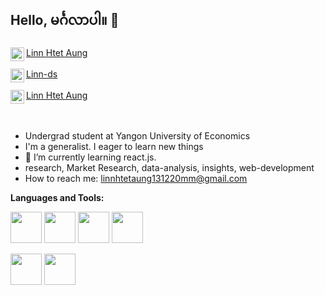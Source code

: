 ## Hello, မင်္ဂလာပါ။ 👋


<div>
    <a href="https://www.linkedin.com/in/linnhtetaung12/">
        <img align="left" alt="LinnHtetAung's Linkdein" width="22px" col src="https://cdn-icons-png.flaticon.com/512/3536/3536505.png" />
        Linn Htet Aung
  </a>
</div>

<br/>
  
<div>
    <a href="https://github.com/Linn-ds">
      <img align="left" alt="LinnHtetAung's Github" width="22px" src="https://cdn-icons-png.flaticon.com/512/536/536452.png" />
      Linn-ds
    </a>
</div>
  
  <br/>
  
<div>
    <a href="https://www.facebook.com/linnhtetaung.mm/">
      <img align="left" alt="LinnHtetAung's Facebook" width="22px" src="https://cdn-icons-png.flaticon.com/512/5968/5968764.png" />
      Linn Htet Aung
    </a>
</div>


<br/>
<br/>

-  Undergrad student at Yangon University of Economics
-  I'm a generalist. I eager to learn new things
-  🌱 I’m currently learning react.js.
-  research, Market Research, data-analysis, insights, web-development
-  How to reach me: linnhtetaung131220mm@gmail.com



**Languages and Tools:**  

<img height="50" width="50" src="https://img.icons8.com/color/48/000000/html.png"></img>
<img height="50" width="50" src="https://img.icons8.com/color/48/000000/css.png"></img>
<img height="50" width="50" src="https://img.icons8.com/color/48/000000/sass.png"></img>
<img height="50" width="50" src="https://img.icons8.com/color/48/000000/javascript--v1.png"></img>
<!-- <img height="50" width="50" src="https://img.icons8.com/color/48/000000/nodejs.png"></img> -->
<img height="50" width="50" src="https://img.icons8.com/clouds/100/000000/react.png"></img>
<img height="50" width="50" src="https://img.icons8.com/color/48/000000/python--v1.png"></img>

